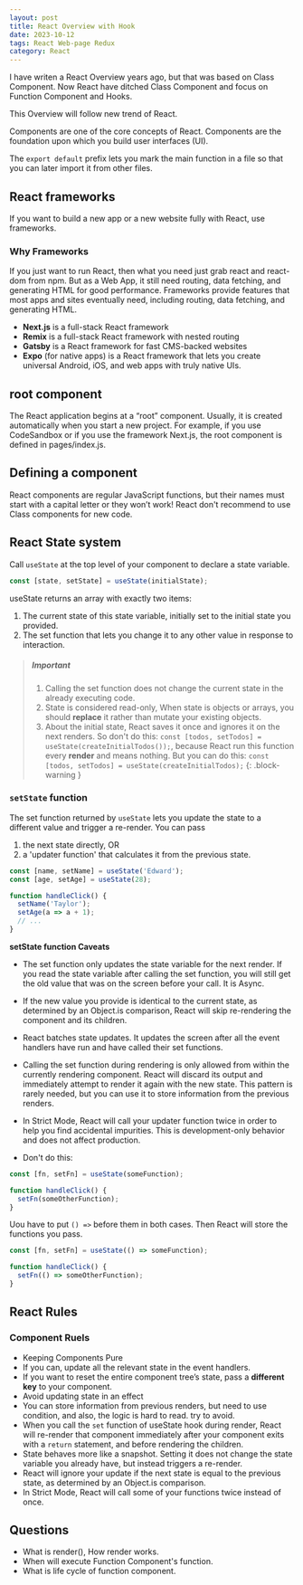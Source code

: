 ```yaml
---
layout: post
title: React Overview with Hook
date: 2023-10-12
tags: React Web-page Redux
category: React
---
```


I have writen a React Overview years ago, but that was based on Class Component. Now React have ditched Class Component and focus on Function Component and Hooks. 

This Overview will follow new trend of React. 

Components are one of the core concepts of React.
Components are the foundation upon which you build user interfaces (UI).

The `export default` prefix lets you mark the main function in a file so that you can later import it from other files. 

## React frameworks
If you want to build a new app or a new website fully with React, use frameworks. 

### Why Frameworks
If you just want to run React, then what you need just grab react and react-dom from npm. 
But as a Web App, it still need routing, data fetching, and generating HTML for good performance.
Frameworks provide features that most apps and sites eventually need, including routing, data fetching, and generating HTML.

- **Next.js** is a full-stack React framework
- **Remix** is a full-stack React framework with nested routing
- **Gatsby** is a React framework for fast CMS-backed websites
- **Expo** (for native apps) is a React framework that lets you create universal Android, iOS, and web apps with truly native UIs. 

## root component
The React application begins at a “root” component. Usually, it is created automatically when you start a new project. For example, if you use CodeSandbox or if you use the framework Next.js, the root component is defined in pages/index.js.

## Defining a component
React components are regular JavaScript functions, but their names must start with a capital letter or they won’t work!
React don't recommend to use Class components for new code.

## React State system

Call `useState` at the top level of your component to declare a state variable.

```js
const [state, setState] = useState(initialState);
```
useState returns an array with exactly two items:
1. The current state of this state variable, initially set to the initial state you provided.
2. The set function that lets you change it to any other value in response to interaction.

> ##### **Important**
> 
> 1. Calling the set function does not change the current state in the already executing code.
> 2. State is considered read-only, When state is objects or arrays, you should **replace** it rather than mutate your existing objects.
> 3. About the initial state, React saves it once and ignores it on the next renders. So don't do this: `const [todos, setTodos] = useState(createInitialTodos());`, because React run this function every **render** and means nothing. But you can do this: `const [todos, setTodos] = useState(createInitialTodos);`
{: .block-warning }

### `setState` function

The set function returned by `useState` lets you update the state to a different value and trigger a re-render. 
You can pass 
1. the next state directly, OR 
2. a 'updater function' that calculates it from the previous state.

```js
const [name, setName] = useState('Edward');
const [age, setAge] = useState(28);

function handleClick() {
  setName('Taylor');
  setAge(a => a + 1);
  // ...
}
```

**setState function Caveats** 

- The set function only updates the state variable for the next render. If you read the state variable after calling the set function, you will still get the old value that was on the screen before your call. It is Async.

- If the new value you provide is identical to the current state, as determined by an Object.is comparison, React will skip re-rendering the component and its children. 

- React batches state updates. It updates the screen after all the event handlers have run and have called their set functions. 

- Calling the set function during rendering is only allowed from within the currently rendering component. React will discard its output and immediately attempt to render it again with the new state. This pattern is rarely needed, but you can use it to store information from the previous renders.

- In Strict Mode, React will call your updater function twice in order to help you find accidental impurities. This is development-only behavior and does not affect production.

- Don't do this:
```js
const [fn, setFn] = useState(someFunction);

function handleClick() {
  setFn(someOtherFunction);
}
```
Uou have to put `() =>` before them in both cases. Then React will store the functions you pass.
```js
const [fn, setFn] = useState(() => someFunction);

function handleClick() {
  setFn(() => someOtherFunction);
}
```

## React Rules

### Component Ruels

- Keeping Components Pure
- If you can, update all the relevant state in the event handlers.
- If you want to reset the entire component tree’s state, pass a **different key** to your component.
- Avoid updating state in an effect
- You can store information from previous renders, but need to use condition, and also, the logic is hard to read. try to avoid.
- When you call the `set` function of useState hook during render, React will re-render that component immediately after your component exits with a `return` statement, and before rendering the children. 
- State behaves more like a snapshot. Setting it does not change the state variable you already have, but instead triggers a re-render.
- React will ignore your update if the next state is equal to the previous state, as determined by an Object.is comparison. 
- In Strict Mode, React will call some of your functions twice instead of once.


## Questions

- What is render(), How render works.
- When will execute Function Component's function.
- What is life cycle of function component.



